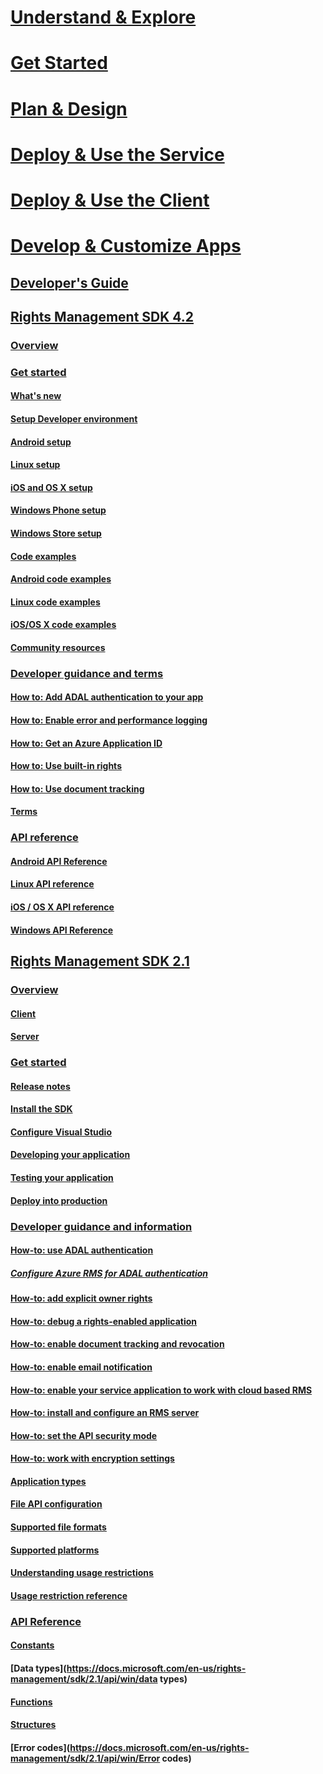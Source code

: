 # [Understand & Explore](/rights-management/understand-explore/azure-rights-management)
# [Get Started](/rights-management/get-started/requirements-azure-rms)
# [Plan & Design](/rights-management/plan-design/deployment-roadmap)
# [Deploy & Use the Service](/rights-management/deploy-use/activate-service)
# [Deploy & Use the Client](/rights-management/rms-client/use-client)
# [Develop & Customize Apps](developers-guide.md)
## [Developer's Guide](developers-guide.md)
## [Rights Management SDK 4.2](active-directory-rights-management-services-multi-platform-thin-client-sdk-portal.md)
### [Overview](overview.md)
### [Get started](get-started.md)
#### [What's new](release-notes.md)
#### [Setup Developer environment](setup-Developer-environment.md)
#### [Android setup](android-sdk.md)
#### [Linux setup](linux-setup.md)
#### [iOS and OS X setup](ios-sdk.md)
#### [Windows Phone setup](windows-phone-apps.md)
#### [Windows Store setup](winrt-sdk.md)
#### [Code examples](code-examples.md)
#### [Android code examples](android-code.md)
#### [Linux code examples](linux-c-code-examples.md)
#### [iOS/OS X code examples](ios-os-x-code-examples.md)
#### [Community resources](community-resources.md)
### [Developer guidance and terms](core-concepts.md)
#### [How to: Add ADAL authentication to your app](authentication-integration.md)
#### [How to: Enable error and performance logging](enabling-logging.md)
#### [How to: Get an Azure Application ID](application-id.md)
#### [How to: Use built-in rights](built-in-rights-usage-restriction-reference.md)
#### [How to: Use document tracking](how-to-use-document-tracking.md)
#### [Terms](terms.md)
### [API reference](api-reference-4-2.md)
#### [Android API Reference](android-namespaces.md)
#### [Linux API reference](linux-c-api-reference.md)
#### [iOS / OS X API reference](/rights-management/sdk/4.2/api/iOS/iOS)
#### [Windows API Reference](/rights-management/sdk/4.2/api/winrt/Microsoft.RightsManagement)
## [Rights Management SDK 2.1](microsoft-information-protection-and-control-client-portal.md)
### [Overview](ad-rms-overview.md)
#### [Client](ad-rms-client.md)
#### [Server](ad-rms-server.md)
### [Get started](getting-started-with-ad-rms-2-0.md)
#### [Release notes](release-notes-rtm.md)
#### [Install the SDK](install-the-rms-sdk.md)
#### [Configure Visual Studio](how-to-configure-a-visual-studio-project-to-use-the-ad-rms-sdk-2-0.md)
#### [Developing your application](developing-your-application.md)
#### [Testing your application](how-to-set-up-your-test-environment.md)
#### [Deploy into production](deploying-your-application.md)
### [Developer guidance and information](Developer-notes.md)
#### [How-to: use ADAL authentication](how-to-use-adal-authentication.md)
##### [Configure Azure RMS for ADAL authentication](adal-auth.md)
#### [How-to: add explicit owner rights](add-explicit-owner-rights.md)
#### [How-to: debug a rights-enabled application](debugging-applications-that-use-ad-rms.md)
#### [How-to: enable document tracking and revocation](tracking-content.md)
#### [How-to: enable email notification](how-to-enable-email-notification.md)
#### [How-to: enable your service application to work with cloud based RMS](how-to-use-file-api-with-aadrm-cloud.md)
#### [How-to: install and configure an RMS server](how-to-install-and-configure-an-rms-server.md)
#### [How-to: set the API security mode](setting-the-api-security-mode-api-mode.md)
#### [How-to: work with encryption settings](working-with-encryption.md)
#### [Application types](application-types.md)
#### [File API configuration](file-api-configuration.md)
#### [Supported file formats](supported-file-formats.md)
#### [Supported platforms](supported-platforms.md)
#### [Understanding usage restrictions](understanding-usage-restrictions.md)
#### [Usage restriction reference](usage-restriction-reference.md)
### [API Reference](api-reference-2-1.md)
#### [Constants](https://docs.microsoft.com/en-us/rights-management/sdk/2.1/api/win/constants)
#### [Data types](https://docs.microsoft.com/en-us/rights-management/sdk/2.1/api/win/data types)
#### [Functions](https://docs.microsoft.com/en-us/rights-management/sdk/2.1/api/win/functions)
#### [Structures](https://docs.microsoft.com/en-us/rights-management/sdk/2.1/api/win/structures)
#### [Error codes](https://docs.microsoft.com/en-us/rights-management/sdk/2.1/api/win/Error codes)
